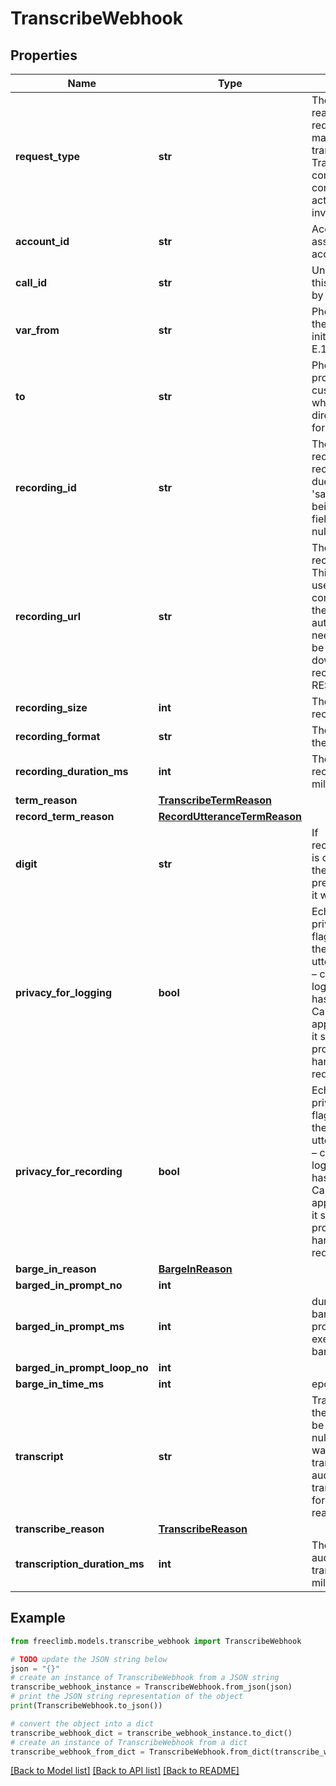 # TranscribeWebhook


## Properties

Name | Type | Description | Notes
------------ | ------------- | ------------- | -------------
**request_type** | **str** | The context or reason why this request is being made. Will be transcribe - The TranscribeUtterance command has completed and its actionUrl is being invoked. | [optional] 
**account_id** | **str** | Account ID associated with your account. | [optional] 
**call_id** | **str** | Unique identifier for this Call, generated by FreeClimb | [optional] 
**var_from** | **str** | Phone number of the party that initiated the Call (in E.164 format). | [optional] 
**to** | **str** | Phone number provisioned to the customer and to which this Call is directed (in E.164 format). | [optional] 
**recording_id** | **str** | The ID of the recording. If no recording was made due to errors or the &#39;saveRecording&#39; flag being disabled this field will be set to null. | [optional] 
**recording_url** | **str** | The URL of the recorded audio file. This URL can be used as is in a Play command to play the recording (no authentication needed). It can also be used to download the recording file via the REST API. | [optional] 
**recording_size** | **int** | The size of the recording in bytes. | [optional] 
**recording_format** | **str** | The media type of the recording. | [optional] 
**recording_duration_ms** | **int** | The duration of the recorded audio in milliseconds. | [optional] 
**term_reason** | [**TranscribeTermReason**](TranscribeTermReason.md) |  | [optional] 
**record_term_reason** | [**RecordUtteranceTermReason**](RecordUtteranceTermReason.md) |  | [optional] 
**digit** | **str** | If recordTermReason is digit, this will be the digit that was pressed. Otherwise it will be null. | [optional] 
**privacy_for_logging** | **bool** | Echo back of the privacyForLogging flag as specified in the transcribe utterance command – confirmation of logging protection has been applied. Can be used by application to know it should also apply protection when handling this request. | [optional] 
**privacy_for_recording** | **bool** | Echo back of the privacyForRecording flag as specified in the transcribe utterance command – confirmation of logging protection has been applied. Can be used by application to know it should also apply protection when handling this request. | [optional] 
**barge_in_reason** | [**BargeInReason**](BargeInReason.md) |  | [optional] 
**barged_in_prompt_no** | **int** |  | [optional] 
**barged_in_prompt_ms** | **int** | duration in ms bargedInPromptNo prompt was executing until barge-in occurred. | [optional] 
**barged_in_prompt_loop_no** | **int** |  | [optional] 
**barge_in_time_ms** | **int** | epoch time in ms | [optional] 
**transcript** | **str** | Transcribed text of the recording. Can be empty or null. null means there was a failure in transcribing the audio, refer to transcribeReason for detailed failure reason. | [optional] 
**transcribe_reason** | [**TranscribeReason**](TranscribeReason.md) |  | [optional] 
**transcription_duration_ms** | **int** | The duration of the audio being transcribed in milliseconds | [optional] 

## Example

```python
from freeclimb.models.transcribe_webhook import TranscribeWebhook

# TODO update the JSON string below
json = "{}"
# create an instance of TranscribeWebhook from a JSON string
transcribe_webhook_instance = TranscribeWebhook.from_json(json)
# print the JSON string representation of the object
print(TranscribeWebhook.to_json())

# convert the object into a dict
transcribe_webhook_dict = transcribe_webhook_instance.to_dict()
# create an instance of TranscribeWebhook from a dict
transcribe_webhook_from_dict = TranscribeWebhook.from_dict(transcribe_webhook_dict)
```
[[Back to Model list]](../README.md#documentation-for-models) [[Back to API list]](../README.md#documentation-for-api-endpoints) [[Back to README]](../README.md)


